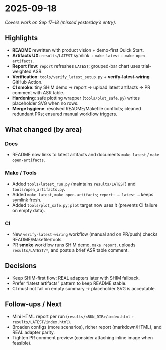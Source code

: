 # 2025-09-18

_Covers work on Sep 17–18 (missed yesterday’s entry)._ 

## Highlights
- **README** rewritten with product vision + demo-first Quick Start.
- **Artifacts UX**: `results/LATEST` symlink + `make latest` + `make open-artifacts`.
- **Report flow**: `report` refreshes `LATEST`; grouped-bar chart uses trial-weighted ASR.
- **Verification**: `tools/verify_latest_setup.py` + **verify-latest-wiring** GitHub Action.
- **CI smoke**: tiny SHIM demo → report → upload latest artifacts → PR comment with ASR table.
- **Hardening**: safe plotting wrapper (`tools/plot_safe.py`) writes placeholder SVG when no rows.
- **Merge hygiene**: resolved README/Makefile conflicts; cleaned redundant PRs; ensured manual workflow triggers.

## What changed (by area)
### Docs
- README now links to latest artifacts and documents `make latest` / `make open-artifacts`.

### Make / Tools
- Added `tools/latest_run.py` (maintains `results/LATEST`) and `tools/open_artifacts.py`.
- Added `make latest`, `make open-artifacts`; `report: … latest …` keeps symlink fresh.
- Added `tools/plot_safe.py`; `plot` target now uses it (prevents CI failure on empty data).

### CI
- New `verify-latest-wiring` workflow (manual and on PR/push) checks README/Makefile/tools.
- PR **smoke** workflow runs SHIM demo, `make report`, uploads `results/LATEST/*`,
  and posts a brief ASR table comment.

## Decisions
- Keep SHIM-first flow; REAL adapters later with SHIM fallback.
- Prefer “latest artifacts” pattern to keep README stable.
- CI must not fail on empty summary → placeholder SVG is acceptable.

## Follow-ups / Next
- Mini HTML report per run (`results/<RUN_DIR>/index.html` + `results/LATEST/index.html`).
- Broaden configs (more scenarios), richer report (markdown/HTML), and REAL adapter parity.
- Tighten PR comment preview (consider attaching inline image when feasible).
